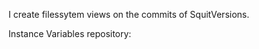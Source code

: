 I create filessytem views on the commits of SquitVersions.

Instance Variables
	repository:		<SquitRepository>
